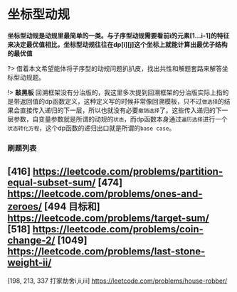 # 坐标型动规

**坐标型动规是动规里最简单的一类。与子序型动规需要看前i的元素[1...i-1]的特征来决定最优值相比，坐标型动规往往在dp[i][j]这个坐标上就能计算出最优子结构的最优值**

?> 借着本文希望能体将子序型的动规问题扒扒皮，找出共性和解题套路来解答坐标型动规题。

!> **敲黑板** 回溯框架没有分治版的，我这里多次提到回溯框架的分治版实际上指的是带返回值的dp函数定义，这种定义写的时候非常像回溯模板，只不过`做选择`的结果会直接传入递归的下一层，所以也就没有必要`撤销选择`了。这些传入递归的下一层参数，自变量参数就是所谓的动规的`状态`，而dp函数本身通过`遍历选择`进行一个`状态转化方程`，这个dp函数的递归出口就是所谓的`base case`。

### **刷题列表**
[416] https://leetcode.com/problems/partition-equal-subset-sum/
[474] https://leetcode.com/problems/ones-and-zeroes/
[494 目标和] https://leetcode.com/problems/target-sum/
[518] https://leetcode.com/problems/coin-change-2/
[1049] https://leetcode.com/problems/last-stone-weight-ii/
-----------------------------------------------------------------------------------------------------
[198, 213, 337 打家劫舍i,ii,iii] https://leetcode.com/problems/house-robber/ 